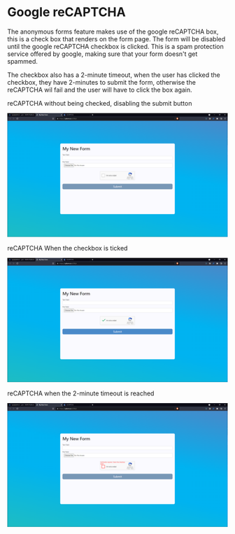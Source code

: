 # Google reCAPTCHA

The anonymous forms feature makes use of the google reCAPTCHA box, this is a check box that renders on the form page. The form will be disabled until the google reCAPTCHA checkbox is clicked. This is a spam protection service offered by google, making sure that your form doesn't get spammed.

The checkbox also has a 2-minute timeout, when the user has clicked the checkbox, they have 2-minutes to submit the form, otherwise the reCAPTCHA wil fail and the user will have to click the box again.

<p class="callout info">reCAPTCHA without being checked, disabling the submit button</p>

![image-1642840785461.png](./downloaded_image_1705285515657.png)

<p class="callout info">reCAPTCHA When the checkbox is ticked</p>

![image-1642840884360.png](./downloaded_image_1705285516684.png)

<p class="callout info">reCAPTCHA when the 2-minute timeout is reached</p>

![image-1642840944882.png](./downloaded_image_1705285517717.png)